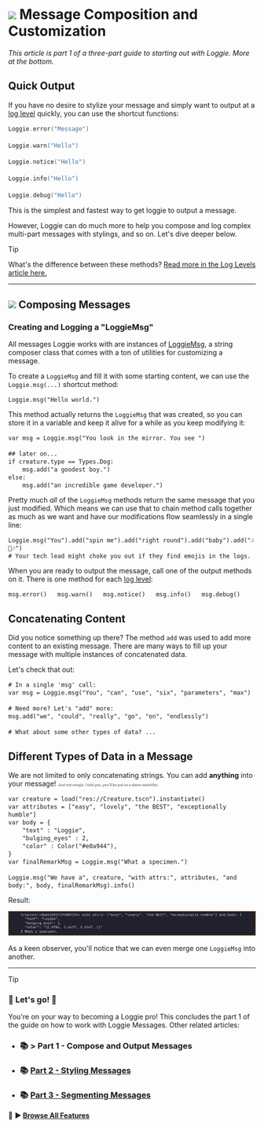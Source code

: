 # ![](https://i.imgur.com/UKLliDE.png) Message Composition and Customization

*This article is part 1 of a three-part guide to starting out with Loggie. More at the bottom.*
## Quick Output

If you have no desire to stylize your message and simply want to output at a [log level](LOG_LEVELS) quickly, you can use the shortcut functions:

```swift
Loggie.error("Message")

Loggie.warn("Hello")

Loggie.notice("Hello")

Loggie.info("Hello")

Loggie.debug("Hello")
```

This is the simplest and fastest way to get loggie to output a message.

However, Loggie can do much more to help you compose and log complex multi-part messages with stylings, and so on. Let's dive deeper below.

> [!TIP]
> What's the difference between these methods?
> [Read more in the Log Levels article here.](LOG_LEVELS.md)

---
## ![](https://i.imgur.com/UKLliDE.png) Composing Messages

### Creating and Logging a "LoggieMsg"
All messages Loggie works with are instances of [LoggieMsg](addons/loggie/loggie_message.gd), a string composer class that comes with a ton of utilities for customizing a message. 

To create a `LoggieMsg` and fill it with some starting content, we can use the `Loggie.msg(...)` shortcut method:

```gdscript
Loggie.msg("Hello world.")
```

This method actually returns the `LoggieMsg` that was created, so you can store it in a variable and keep it alive for a while as you keep modifying it:

```gdscript
var msg = Loggie.msg("You look in the mirror. You see ")

## later on...
if creature.type == Types.Dog:
	msg.add("a goodest boy.")
else:
	msg.add("an incredible game developer.")
```

Pretty much *all* of the `LoggieMsg` methods return the same message that you just modified.
Which means we can use that to chain method calls together as much as we want and have our modifications flow seamlessly in a single line:

```gdscript
Loggie.msg("You").add("spin me").add("right round").add("baby").add("🎶🥁🎶")
# Your tech lead might choke you out if they find emojis in the logs.
```

When you are ready to output the message, call one of the output methods on it.
There is one method for each [log level](LOG_LEVELS.md):

```gdscript
msg.error()   msg.warn()   msg.notice()   msg.info()   msg.debug()
```

## Concatenating Content

Did you notice something up there? The method `add` was used to add more content to an existing message. There are many ways to fill up your message with multiple instances of concatenated data.

Let's check that out:

```gdscript
# In a single 'msg' call:
var msg = Loggie.msg("You", "can", "use", "six", "parameters", "max")

# Need more? Let's "add" more:
msg.add("we", "could", "really", "go", "on", "endlessly")

# What about some other types of data? ...
```

## Different Types of Data in a Message
We are not limited to only concatenating strings. You can add **anything** into your message!
<span style="color:gray;font-weight: bold;font-size:7px">Just not emojis. I told you, you'll be put on a damn watchlist.</span>

```gdscript
var creature = load("res://Creature.tscn").instantiate()
var attributes = ["easy", "lovely", "the BEST", "exceptionally humble"]
var body = {
	"text" : "Loggie",
	"bulging_eyes" : 2,
	"color" : Color("#e0a944"),
}
var finalRemarkMsg = Loggie.msg("What a specimen.")

Loggie.msg("We have a", creature, "with attrs:", attributes, "and body:", body, finalRemarkMsg).info()
```

Result:

![](../../assets/screenshots/datatypes_in_output.png)

As a keen observer, you'll notice that we can even merge one  `LoggieMsg`  into another.

---

> [!TIP]
> ### 🎉 Let's go! 🥳 
> You're on your way to becoming a Loggie pro!
> This concludes the part 1 of the guide on how to work with Loggie Messages.
> Other related articles:
> 
> * ### 📚 > Part 1 - Compose and Output Messages
> * ### 📚 [Part 2 - Styling Messages](../customization/STYLING_MESSAGES.md)
> * ### 📚 [Part 3 - Segmenting Messages](../customization/SEGMENTING_MESSAGES.md)
> 
> 👀 **► [Browse All Features](../ALL_FEATURES.md)**